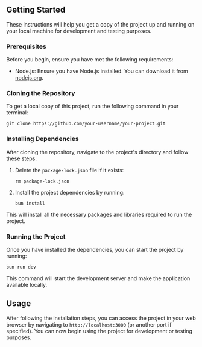 ## Getting Started

These instructions will help you get a copy of the project up and running on your local machine for development and testing purposes.

### Prerequisites

Before you begin, ensure you have met the following requirements:

- Node.js: Ensure you have Node.js installed. You can download it from [nodejs.org](https://nodejs.org/).

### Cloning the Repository

To get a local copy of this project, run the following command in your terminal:

```shell
git clone https://github.com/your-username/your-project.git
```

### Installing Dependencies

After cloning the repository, navigate to the project's directory and follow these steps:

1. Delete the `package-lock.json` file if it exists:

   ```shell
   rm package-lock.json
   ```

2. Install the project dependencies by running:

   ```shell
   bun install
   ```

This will install all the necessary packages and libraries required to run the project.

### Running the Project

Once you have installed the dependencies, you can start the project by running:

```shell
bun run dev
```

This command will start the development server and make the application available locally.

## Usage

After following the installation steps, you can access the project in your web browser by navigating to `http://localhost:3000` (or another port if specified). You can now begin using the project for development or testing purposes.
